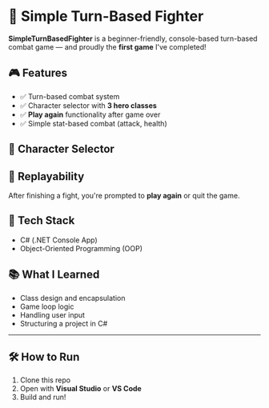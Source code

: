 # 🥊 Simple Turn-Based Fighter

**SimpleTurnBasedFighter** is a beginner-friendly, console-based turn-based combat game — and proudly the **first game** I've completed!

## 🎮 Features

- ✅ Turn-based combat system
- ✅ Character selector with **3 hero classes**
- ✅ **Play again** functionality after game over
- ✅ Simple stat-based combat (attack, health)

## 🧙 Character Selector

## 🔁 Replayability

After finishing a fight, you're prompted to **play again** or quit the game.

## 🚧 Tech Stack

- C# (.NET Console App)
- Object-Oriented Programming (OOP)

## 📚 What I Learned

- Class design and encapsulation
- Game loop logic
- Handling user input
- Structuring a project in C#

---

## 🛠️ How to Run

1. Clone this repo  
2. Open with **Visual Studio** or **VS Code**
3. Build and run!

